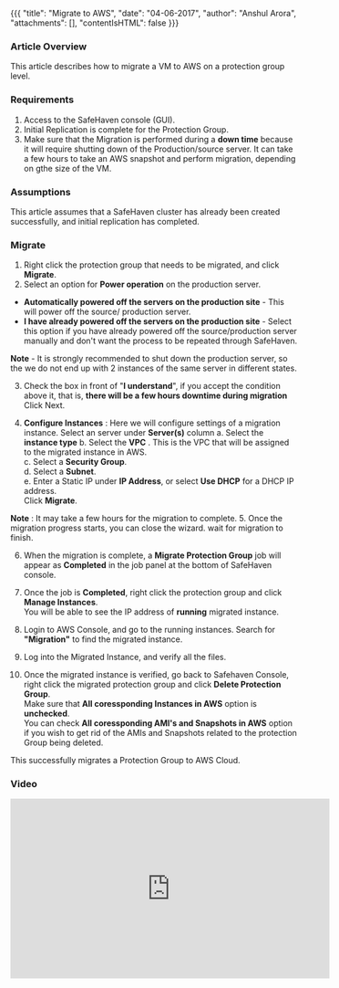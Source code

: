 {{{
  "title": "Migrate to AWS",
  "date": "04-06-2017",
  "author": "Anshul Arora",
  "attachments": [],
  "contentIsHTML": false
}}}

### Article Overview
This article describes how to migrate a VM to AWS on a protection group level. 

### Requirements
1. Access to the SafeHaven console (GUI).
2. Initial Replication is complete for the Protection Group.
3. Make sure that the Migration is performed during a **down time** because it will require shutting down of the Production/source server. It can take a few hours to take an AWS snapshot and perform migration, depending on gthe size of the VM.

### Assumptions
This article assumes that a SafeHaven cluster has already been created successfully, and initial replication has completed.

### Migrate

1. Right click the protection group that needs to be migrated, and click **Migrate**.
2. Select an option for **Power operation** on the production server.  
  * **Automatically powered off the servers on the production site** - This will power off the source/ production server.  
  * **I have already powered off the servers on the production site** - Select this option if you have already powered off the source/production server manually and don't want the process to be repeated through SafeHaven.
  
  **Note** - It is strongly recommended to shut down the production server, so the we do not end up with 2 instances of the same server in different states.
 
3. Check the box in front of "**I understand**", if you accept the condition above it, that is, **there will be a few hours downtime during migration**  
  Click Next.

4. **Configure Instances** : Here we will configure settings of a migration instance. Select an server under **Server(s)** column
  a. Select the **instance type**
  b. Select the **VPC** . This is the VPC that will be assigned to the migrated instance in AWS.  
  c. Select a **Security Group**.  
  d. Select a **Subnet**.  
  e. Enter a Static IP under **IP Address**, or select **Use DHCP** for a DHCP IP address.    
  Click **Migrate**.   
  
  **Note** : It may take a few hours for the migration to complete.
 5. Once the migration progress starts, you can close the wizard. wait for migration to finish.
 
 6. When the migration is complete, a **Migrate Protection Group** job will appear as **Completed** in the job panel at the bottom of SafeHaven console.
 
 7. Once the job is **Completed**, right click the protection group and click **Manage Instances**.  
  You will be able to see the IP address of **running** migrated instance. 
 
 8. Login to AWS Console, and go to the running instances. Search for **"Migration"** to find the migrated instance.
 
 9. Log into the Migrated Instance, and verify all the files.
 
 10. Once the migrated instance is verified, go back to Safehaven Console, right click the migrated protection group and click **Delete Protection Group**.    
 Make sure that **All coressponding Instances in AWS** option is **unchecked**.  
 You can check **All coressponding AMI's and Snapshots in AWS** option if you wish to get rid of the AMIs and Snapshots related to the protection Group being deleted.
  
  This successfully migrates a Protection Group to AWS Cloud.
### Video
<p>
<iframe width="560" height="315" src="https://www.youtube.com/embed/3zy2IbG5UBI" frameborder="0" allow="autoplay; encrypted-media" allowfullscreen></iframe>
</p>

